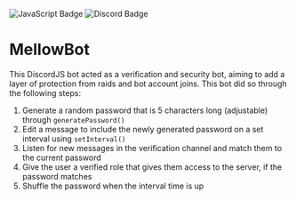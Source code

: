<a name="top"></a>
![JavaScript Badge](https://img.shields.io/badge/JavaScript-000?logo=javascript&logoColor=F7DF1E&style=for-the-badge)
![Discord Badge](https://img.shields.io/badge/Discord-000?logo=discord&logoColor=5865F2&style=for-the-badge)

# MellowBot
This DiscordJS bot acted as a verification and security bot, aiming to add a layer of protection from raids and bot account joins. This bot did so through the following steps:
1. Generate a random password that is 5 characters long (adjustable) through `generatePassword()`
2. Edit a message to include the newly generated password on a set interval using `setInterval()`
3. Listen for new messages in the verification channel and match them to the current password
4. Give the user a verified role that gives them access to the server, if the password matches
5. Shuffle the password when the interval time is up
